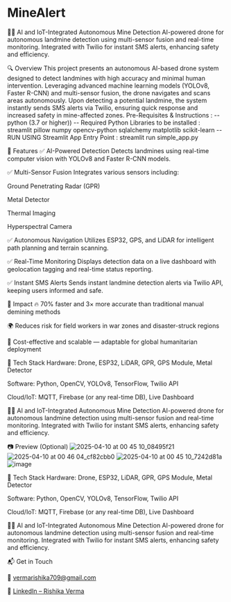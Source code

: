 # MineAlert
🧠🚁 AI and IoT-Integrated Autonomous Mine Detection
AI-powered drone for autonomous landmine detection using multi-sensor fusion and real-time monitoring. Integrated with Twilio for instant SMS alerts, enhancing safety and efficiency.

🔍 Overview
This project presents an autonomous AI-based drone system designed to detect landmines with high accuracy and minimal human intervention. Leveraging advanced machine learning models (YOLOv8, Faster R-CNN) and multi-sensor fusion, the drone navigates and scans areas autonomously. Upon detecting a potential landmine, the system instantly sends SMS alerts via Twilio, ensuring quick response and increased safety in mine-affected zones. 
 Pre-Requisites & Instructions :
-- python (3.7 or higher))
-- Required Python Libraries to be installed : streamlit
                                               pillow
                                               numpy
                                               opencv-python
                                               sqlalchemy
                                               matplotlib
                                               scikit-learn 
-- RUN USING Streamlit App Entry Point : streamlit run simple_app.py


🚀 Features
✅ AI-Powered Detection
Detects landmines using real-time computer vision with YOLOv8 and Faster R-CNN models.

✅ Multi-Sensor Fusion
Integrates various sensors including:

Ground Penetrating Radar (GPR)

Metal Detector

Thermal Imaging

Hyperspectral Camera

✅ Autonomous Navigation
Utilizes ESP32, GPS, and LiDAR for intelligent path planning and terrain scanning.

✅ Real-Time Monitoring
Displays detection data on a live dashboard with geolocation tagging and real-time status reporting.

✅ Instant SMS Alerts
Sends instant landmine detection alerts via Twilio API, keeping users informed and safe. 


🌟 Impact
🔥 70% faster and 3× more accurate than traditional manual demining methods

🌍 Reduces risk for field workers in war zones and disaster-struck regions

💸 Cost-effective and scalable — adaptable for global humanitarian deployment



📁 Tech Stack
Hardware: Drone, ESP32, LiDAR, GPR, GPS Module, Metal Detector

Software: Python, OpenCV, YOLOv8, TensorFlow, Twilio API

Cloud/IoT: MQTT, Firebase (or any real-time DB), Live Dashboard

🧠🚁 AI and IoT-Integrated Autonomous Mine Detection 
AI-powered drone for autonomous landmine detection using multi-sensor fusion and real-time monitoring. Integrated with Twilio for instant SMS alerts, enhancing safety and efficiency.



📷 Preview (Optional)
![2025-04-10 at 00 45 10_08495f21](https://github.com/user-attachments/assets/141eda00-912d-402f-9c6d-43af187d2b37)
![2025-04-10 at 00 46 04_cf82cbb0](https://github.com/user-attachments/assets/487c8496-df56-45b2-a0e4-99a17be688f8)
![2025-04-10 at 00 45 10_7242d81a](https://github.com/user-attachments/assets/81981b9e-726d-47fd-bed0-ac619aa918a5)
![image](https://github.com/user-attachments/assets/38790811-9ec2-43c0-97e3-8fac6525d5d4)


📁 Tech Stack
Hardware: Drone, ESP32, LiDAR, GPR, GPS Module, Metal Detector

Software: Python, OpenCV, YOLOv8, TensorFlow, Twilio API

Cloud/IoT: MQTT, Firebase (or any real-time DB), Live Dashboard

🧠🚁 AI and IoT-Integrated Autonomous Mine Detection
AI-powered drone for autonomous landmine detection using multi-sensor fusion and real-time monitoring. Integrated with Twilio for instant SMS alerts, enhancing safety and efficiency.




📬 Get in Touch

📧 vermarishika709@gmail.com

🔗 [LinkedIn – Rishika Verma](https://www.linkedin.com/in/rishika-verma-49b366287?utm_source=share&utm_campaign=share_via&utm_content=profile&utm_medium=android_app)


